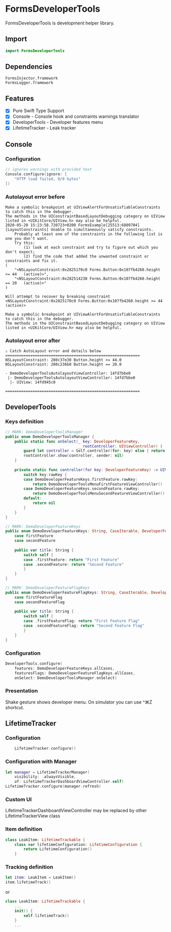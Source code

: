 # FormsDeveloperTools

FormsDeveloperTools is development helper library.

## Import

```swift
import FormsDeveloperTools
```

## Dependencies

```
FormsInjector.framework
FormsLogger.framework
```

## Features

- [x] Pure Swift Type Support
- [x] Console - Console hook and constraints warnings translator
- [x] DeveloperTools - Developer features menu
- [x] LifetimeTracker - Leak tracker

## Console

### Configuration

```swift
// ignores warnings with provided text
Console.configure(ignore: [
    "HTTP load failed, 0/0 bytes"
])
```

### Autolayout error before

```
Make a symbolic breakpoint at UIViewAlertForUnsatisfiableConstraints to catch this in the debugger.
The methods in the UIConstraintBasedLayoutDebugging category on UIView listed in <UIKitCore/UIView.h> may also be helpful.
2020-05-20 15:23:58.720723+0200 FormsExample[25513:6809704] [LayoutConstraints] Unable to simultaneously satisfy constraints.
	Probably at least one of the constraints in the following list is one you don't want. 
	Try this: 
		(1) look at each constraint and try to figure out which you don't expect; 
		(2) find the code that added the unwanted constraint or constraints and fix it. 
(
    "<NSLayoutConstraint:0x2825170c0 Forms.Button:0x107fb4260.height >= 44   (active)>",
    "<NSLayoutConstraint:0x282514230 Forms.Button:0x107fb4260.height == 20   (active)>"
)

Will attempt to recover by breaking constraint 
<NSLayoutConstraint:0x2825170c0 Forms.Button:0x107fb4260.height >= 44   (active)>

Make a symbolic breakpoint at UIViewAlertForUnsatisfiableConstraints to catch this in the debugger.
The methods in the UIConstraintBasedLayoutDebugging category on UIView listed in <UIKitCore/UIView.h> may also be helpful.
```

### Autolayout error after

```
⚠️ Catch AutoLayout error and details below
===========================================================
NSLayoutConstraint: 280c37e30 Button.height >= 44.0 
NSLayoutConstraint: 280c236b0 Button.height == 20.0 

- DemoDeveloperToolsAutolayoutViewController: 14fd7bbe0
 |- DemoDeveloperToolsAutolayoutViewController: 14fd7bbe0
  |- UIView: 14fd945c0

===========================================================
```

## DeveloperTools

### Keys definition

```swift
// MARK: DemoDeveloperToolsManager
public enum DemoDeveloperToolsManager {
    public static func onSelect(_ key: DeveloperFeatureKey,
                                _ rootController: UIViewController) {
        guard let controller = Self.controller(for: key) else { return }
        rootController.show(controller, sender: nil)
    }
    
    private static func controller(for key: DeveloperFeatureKey) -> UIViewController? {
        switch key.rawKey {
        case DemoDeveloperFeatureKeys.firstFeature.rawKey:
            return DemoDeveloperToolsMenuFirstFeatureViewController()
        case DemoDeveloperFeatureKeys.secondFeature.rawKey:
            return DemoDeveloperToolsMenuSecondFeatureViewController()
        default:
            return nil
        }
    }
}

// MARK: DemoDeveloperFeatureKeys
public enum DemoDeveloperFeatureKeys: String, CaseIterable, DeveloperFeatureKey {
    case firstFeature
    case secondFeature
    
    public var title: String {
        switch self {
        case .firstFeature: return "First Feature"
        case .secondFeature: return "Second Feature"
        }
    }
}

// MARK: DemoDeveloperFeatureFlagKeys
public enum DemoDeveloperFeatureFlagKeys: String, CaseIterable, DeveloperFeatureFlagKey {
    case firstFeatureFlag
    case secondFeatureFlag
    
    public var title: String {
        switch self {
        case .firstFeatureFlag: return "First Feature Flag"
        case .secondFeatureFlag: return "Second Feature Flag"
        }
    }
}
```

### Configuration

```swift
DeveloperTools.configure(
    features: DemoDeveloperFeatureKeys.allCases,
    featuresFlags: DemoDeveloperFeatureFlagKeys.allCases,
    onSelect: DemoDeveloperToolsManager.onSelect)
```

### Presentation

Shake gesture shows developer menu. On simulator you can use ^⌘Z shortcut.

## LifetimeTracker

### Configuration

```swift
    LifetimeTracker.configure()
```

### Configuration with Manager

```swift
let manager = LifetimeTrackerManager(
    visibility: .alwaysVisible,
    of: LifetimeTrackerDashboardViewController.self)
LifetimeTracker.configure(manager.refresh)
```

### Custom UI

LifetimeTrackerDashboardViewController may be replaced by other LifetimeTrackerView class 

### Item definition

```swift
class LeakItem: LifetimeTrackable {
    class var lifetimeConfiguration: LifetimeConfiguration {
        return LifetimeConfiguration()
    }
```

### Tracking definition

```swift
let item: LeakItem = LeakItem()
item.lifetimeTrack()
```

or 

```swift
class LeakItem: LifetimeTrackable {
    ...
    init() {
        self.lifetimeTrack()
    }
    ...
```
